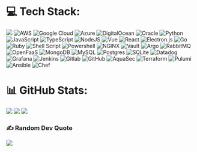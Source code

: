 # 💻 Tech Stack:

![](https://img.shields.io/badge/kubernetes-%23326ce5.svg?style=for-the-badge&logo=kubernetes&logoColor=white&label=%20) ![AWS](https://img.shields.io/badge/AWS-%23FF9900.svg?style=for-the-badge&logo=amazon-aws&logoColor=white) ![Google Cloud](https://img.shields.io/badge/Google%20Cloud-%234285F4.svg?style=for-the-badge&logo=google-cloud&logoColor=white) ![Azure](https://img.shields.io/badge/azure-%230072C6.svg?style=for-the-badge&logo=azure-devops&logoColor=white) ![DigitalOcean](https://img.shields.io/badge/DigitalOcean-%230167ff.svg?style=for-the-badge&logo=digitalOcean&logoColor=white) ![Oracle](https://img.shields.io/badge/Oracle-F80000?style=for-the-badge&logo=oracle&logoColor=white)  ![Python](https://img.shields.io/badge/python-3670A0?style=for-the-badge&logo=python&logoColor=ffdd54) ![JavaScript](https://img.shields.io/badge/javascript-%23323330.svg?style=for-the-badge&logo=javascript&logoColor=%23F7DF1E) ![TypeScript](https://img.shields.io/badge/typescript-%23007ACC.svg?style=for-the-badge&logo=typescript&logoColor=white) ![NodeJS](https://img.shields.io/badge/node.js-6DA55F?style=for-the-badge&logo=node.js&logoColor=white) ![Vue](https://img.shields.io/badge/vue-%2320232a.svg?style=for-the-badge&logo=vuedotjs) ![React](https://img.shields.io/badge/react-%2320232a.svg?style=for-the-badge&logo=react&logoColor=%2361DAFB) ![Electron.js](https://img.shields.io/badge/Electron-191970?style=for-the-badge&logo=Electron&logoColor=white) ![Go](https://img.shields.io/badge/go-%2300ADD8.svg?style=for-the-badge&logo=go&logoColor=white) ![Ruby](https://img.shields.io/badge/ruby-%23CC342D.svg?style=for-the-badge&logo=ruby&logoColor=white) ![Shell Script](https://img.shields.io/badge/shell_script-%23121011.svg?style=for-the-badge&logo=gnu-bash&logoColor=white) ![Powershell](https://img.shields.io/badge/powershell-%23002456.svg?style=for-the-badge&logo=powershell&logoColor=white) ![NGINX](https://img.shields.io/static/v1?style=for-the-badge&message=NGINX&color=009639&logo=NGINX&logoColor=FFFFFF&label=) ![Vault](https://img.shields.io/static/v1?style=for-the-badge&message=Vault&color=000000&logo=Vault&logoColor=FFFFFF&label=) ![Argo](https://img.shields.io/static/v1?style=for-the-badge&message=Argo&color=EF7B4D&logo=Argo&logoColor=FFFFFF&label=) ![RabbitMQ](https://img.shields.io/static/v1?style=for-the-badge&message=RabbitMQ&color=FF6600&logo=RabbitMQ&logoColor=FFFFFF&label=) ![OpenFaaS](https://img.shields.io/static/v1?style=for-the-badge&message=OpenFaaS&color=3B5EE9&logo=OpenFaaS&logoColor=FFFFFF&label=) ![MongoDB](https://img.shields.io/badge/MongoDB-%234ea94b.svg?style=for-the-badge&logo=mongodb&logoColor=white) ![MySQL](https://img.shields.io/badge/mysql-%2300f.svg?style=for-the-badge&logo=mysql&logoColor=white) ![Postgres](https://img.shields.io/badge/postgres-%23316192.svg?style=for-the-badge&logo=postgresql&logoColor=white) ![SQLite](https://img.shields.io/badge/sqlite-%2307405e.svg?style=for-the-badge&logo=sqlite&logoColor=white) ![Datadog](https://img.shields.io/static/v1?style=for-the-badge&message=Datadog&color=632CA6&logo=Datadog&logoColor=FFFFFF&label=) ![Grafana](https://img.shields.io/static/v1?style=for-the-badge&message=Grafana&color=F46800&logo=Grafana&logoColor=FFFFFF&label=) ![Jenkins](https://img.shields.io/badge/jenkins-%232C5263.svg?style=for-the-badge&logo=jenkins&logoColor=white) ![Gitlab](https://img.shields.io/badge/gitlab-%23fc6d27.svg?style=for-the-badge&logo=gitlab&logoColor=white) ![GitHub](https://img.shields.io/badge/github-%23000000.svg?style=for-the-badge&logo=github&logoColor=white) ![AquaSec](https://img.shields.io/badge/aqua-%231904DA.svg?style=for-the-badge&logo=aqua&logoColor=#0018A8) ![Terraform](https://img.shields.io/badge/terraform-%235835CC.svg?style=for-the-badge&logo=terraform&logoColor=white) ![Pulumi](https://img.shields.io/badge/pulumi-%23805ac3.svg?style=for-the-badge&logo=pulumi&logoColor=white) ![Ansible](https://img.shields.io/badge/ansible-%231A1918.svg?style=for-the-badge&logo=ansible&logoColor=white) ![Chef](https://img.shields.io/badge/chef-%23ffb347.svg?style=for-the-badge&logo=chef&logoColor=white) 


# 📊 GitHub Stats:
![](https://github-readme-stats.vercel.app/api?username=ponkio&theme=darcula&hide_border=false&include_all_commits=true&count_private=true) ![](https://github-readme-stats.vercel.app/api/top-langs/?username=ponkio&theme=darcula&hide_border=false&include_all_commits=true&count_private=true&layout=compact) ![](https://github-readme-streak-stats.herokuapp.com/?user=ponkio&theme=darcula&hide_border=false) 

### ✍️ Random Dev Quote
![](https://quotes-github-readme.vercel.app/api?type=horizontal&theme=gruvbox)

